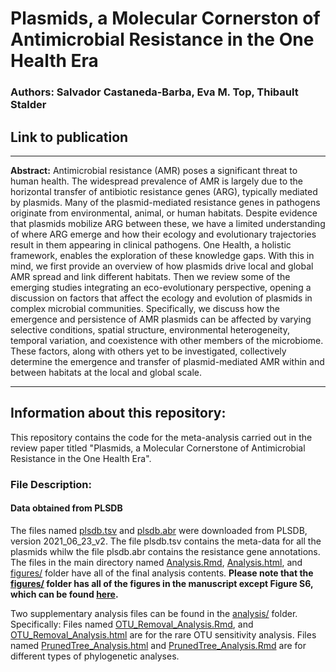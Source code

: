 # Plasmids, a Molecular Cornerston of Antimicrobial Resistance in the One Health Era

###  **Authors:** Salvador Castaneda-Barba, Eva M. Top, Thibault Stalder

## Link to publication

**********

**Abstract:** Antimicrobial resistance (AMR) poses a significant threat to human health. The widespread prevalence of AMR is largely due to the horizontal transfer of antibiotic resistance genes (ARG), typically mediated by plasmids. Many of the plasmid-mediated resistance genes in pathogens originate from environmental, animal, or human habitats. Despite evidence that plasmids mobilize ARG between these, we have a limited understanding of where ARG emerge and how their ecology and evolutionary trajectories result in them appearing in clinical pathogens. One Health, a holistic framework, enables the exploration of these knowledge gaps. With this in mind, we first provide an overview of how plasmids drive local and global AMR spread and link different habitats. Then we review some of the emerging studies integrating an eco-evolutionary perspective, opening a discussion on factors that affect the ecology and evolution of plasmids in complex microbial communities. Specifically, we discuss how the emergence and persistence of AMR plasmids can be affected by varying selective conditions, spatial structure, environmental heterogeneity, temporal variation, and coexistence with other members of the microbiome. These factors, along with others yet to be investigated, collectively determine the emergence and transfer of plasmid-mediated AMR within and between habitats at the local and global scale.  

**********

## Information about this repository:  

This repository contains the code for the meta-analysis carried out in the review paper titled "Plasmids, a Molecular Cornerstone of Antimicrobial Resistance in the One Health Era".  

### **File Description:**
#### **Data obtained from PLSDB**
The files named [plsdb.tsv]() and [plsdb.abr]() were downloaded from PLSDB, version 2021_06_23_v2. The file plsdb.tsv contains the meta-data for all the plasmids whilw the file plsdb.abr contains the resistance gene annotations. 
The files in the main directory named [Analysis.Rmd](https://github.com/marschmi/Diversity_Productivity/blob/master/Analysis.Rmd), [Analysis.html](Analysis.html), and [figures/](https://github.com/marschmi/Diversity_Productivity/tree/master/figures/) folder have all of the final analysis contents. **Please note that the [figures/](https://github.com/marschmi/Diversity_Productivity/tree/master/figures/) folder has all of the figures in the manuscript except Figure S6, which can be found [here](https://github.com/marschmi/Diversity_Productivity/blob/master/analysis/OTU_Removal_Analysis_Figs/figS6-1.png).**

Two supplementary analysis files can be found in the [analysis/](https://github.com/DenefLab/Diversity_Productivity/tree/master/analysis) folder. Specifically: Files named [OTU_Removal_Analysis.Rmd](https://github.com/marschmi/Diversity_Productivity/blob/master/analysis/OTU_Removal_Analysis.Rmd), and [OTU_Removal_Analysis.html](analysis/OTU_Removal_Analysis.html) are for the rare OTU sensitivity analysis. Files named [PrunedTree_Analysis.html](analysis/PrunedTree_Analysis.html) and [PrunedTree_Analysis.Rmd](https://github.com/DenefLab/Diversity_Productivity/blob/master/analysis/PrunedTree_Analysis.Rmd) are for different types of phylogenetic analyses. 
